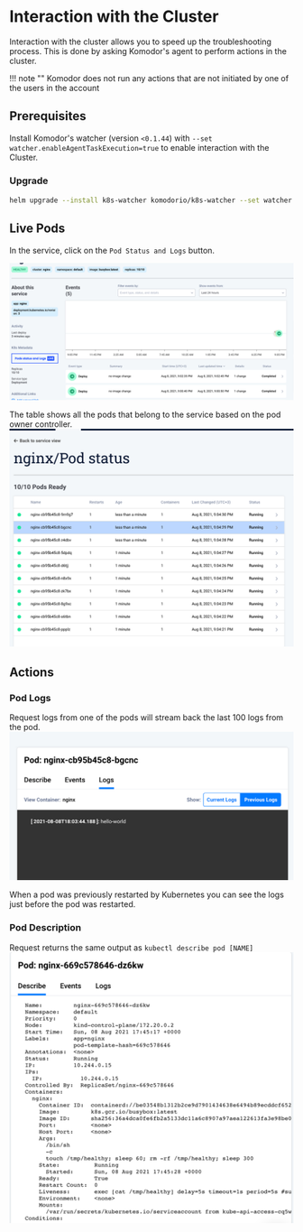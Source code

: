 # Interaction with the Cluster

Interaction with the cluster allows you to speed up the troubleshooting process. This is done by asking Komodor's agent to perform actions in the cluster.

!!! note ""
    Komodor does not run any actions that are not initiated by one of the users in the account

## Prerequisites
Install Komodor's watcher (version `<0.1.44`) with `--set watcher.enableAgentTaskExecution=true` to enable interaction with the Cluster.

### Upgrade
```bash
helm upgrade --install k8s-watcher komodorio/k8s-watcher --set watcher.enableAgentTaskExecution=true --reuse-values
```

## Live Pods
In the service, click on the `Pod Status and Logs` button.

![Button](./img/pod-status-button.png)

The table shows all the pods that belong to the service based on the pod owner controller.
![Pod-Table](./img/pod-table.png)


## Actions

### Pod Logs
Request logs from one of the pods will stream back the last 100 logs from the pod.
![Pod-Logs](./img/logs.png)

When a pod was previously restarted by Kubernetes you can see the logs just before the pod was restarted.


### Pod Description
Request returns the same output as `kubectl describe pod [NAME]`
![Pod-Description](./img/describe.png)